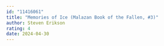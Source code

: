 ```yaml
---
id: "11416061"
title: "Memories of Ice (Malazan Book of the Fallen, #3)"
author: Steven Erikson
rating: 4
date: 2024-04-30
---
```


	